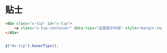 # 贴士

````html
<div class="x-tip" id="x-tip">
    <a class="x-tip-container" data-tips="这是提示内容" style="margin-top:80px;">点击显示提示信息</a>
</div>

````

````js

$("#x-tip").hoverTips();

````

